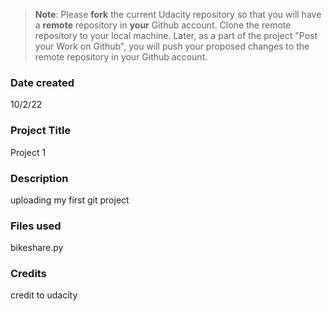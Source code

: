 >**Note**: Please **fork** the current Udacity repository so that you will have a **remote** repository in **your** Github account. Clone the remote repository to your local machine. Later, as a part of the project "Post your Work on Github", you will push your proposed changes to the remote repository in your Github account.

### Date created
10/2/22

### Project Title
Project 1

### Description
uploading my first git project

### Files used
bikeshare.py

### Credits
credit to udacity
